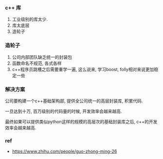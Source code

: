 ### c++ 库
1. 工业级别的库太少.
2. 库太底层
3. 造轮子

### 造轮子

1. 公司内部团队缺乏统一的封装包
2. 函数命名不规范, 各式各样
2. c++程序员跳槽之后需要重学一遍, 这么说来, 学习boost, folly相对来说更加稳定一些

### 解决方案

公司要构建一个c++基础架构部, 提供全公司统一的高层封装库, 积累代码.

一旦达到十万, 百万级别的代码量的时候, 开发效率会越来越高.

最终如果可以提供类似python这样的规模的高层次的基础封装库之后, c++的开发效率会越来越高.



### ref
- https://www.zhihu.com/people/guo-zhong-ming-26
